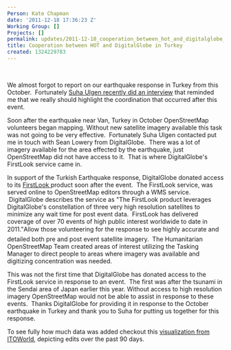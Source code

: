 ```yaml
---
Person: Kate Chapman
date: '2011-12-18 17:36:23 Z'
Working Group: []
Projects: []
permalink: updates/2011-12-18_cooperation_between_hot_and_digitalglobe_in_turkey
title: Cooperation between HOT and DigitalGlobe in Turkey
created: 1324229783
---
```

<p>&nbsp;</p><div>We almost forgot to report on our earthquake response in Turkey from this October. &nbsp;Fortunately <a href="http://latitude.blogs.nytimes.com/2011/11/29/navigating-turkey/">Suha Ulgen recently did an interview</a> that reminded me that we really should highlight the coordination that&nbsp;occurred&nbsp;after this event.<p>Soon after the earthquake near Van, Turkey in October OpenStreetMap volunteers began mapping. Without new satellite imagery available this task was not going to be very effective. &nbsp;Fortunately Suha Ulgen contacted put me in touch with Sean Lowery from DigitalGlobe. &nbsp;There was a lot of imagery available for the area effected by the earthquake, just OpenStreetMap did not have access to it. &nbsp;That is where DigitalGlobe's FirstLook service came in.</p><p>In support of the Turkish Earthquake response, DigitalGlobe donated access to its <a href="http://www.digitalglobe.com/FirstLook">FirstLook </a>product soon after the event. &nbsp;The FirstLook service, was served online to OpenStreetMap editors through a WMS service. &nbsp;DigitalGlobe describes the service as "The FirstLook product leverages DigitalGlobe's constellation of three very high resolution satellites to minimize any wait time for post event data. &nbsp;FirstLook has delivered coverage of over 70 events of high public interest worldwide to date in 2011."Allow those volunteering for the response to see highly accurate and detailed both pre and post event satellite imagery. &nbsp;The Humanitarian OpenStreetMap Team created areas of interest utilizing the Tasking Manager to direct people to areas where imagery was available and digitizing concentration was needed.</p><p>This was not the first time that DigitalGlobe has donated access to the FirstLook service in response to an event. &nbsp;The first was after the tsunami in the Sendai area of Japan earlier this year. Without access to high resolution imagery OpenStreetMap would not be able to assist in response to these events. &nbsp;Thanks DigitalGlobe for providing it in response to the October earthquake in Turkey and thank you to Suha for putting us together for this response.</p></div><div>To see fully how much data was added checkout this&nbsp;<a href="http://www.itoworld.com/product/data/ito_map/main?view=127&amp;lat=39.04321749572681&amp;lon=43.34166429991912&amp;zoom=11">visualization&nbsp;from ITOWorld</a>, depicting edits over the past 90 days.</div>
